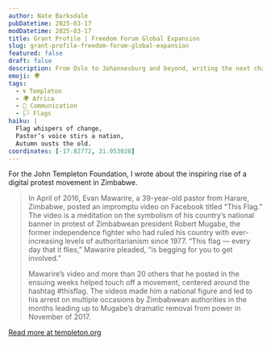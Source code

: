 ```yaml
---
author: Nate Barksdale
pubDatetime: 2025-03-17
modDatetime: 2025-03-17
title: Grant Profile | Freedom Forum Global Expansion
slug: grant-profile-freedom-forum-global-expansion
featured: false
draft: false
description: From Oslo to Johannesburg and beyond, writing the next chapter for a storied human rights gathering
emoji: 🌍
tags:
  - 🌀 Templeton
  - 🌍 Africa
  - 💬 Communication
  - 🏳️ Flags
haiku: |
  Flag whispers of change,  
  Pastor’s voice stirs a nation,  
  Autumn ousts the old.
coordinates: [-17.82772, 31.053028]
---
```


For the John Templeton Foundation, I wrote about the inspiring rise of a digital protest movement in Zimbabwe.

> In April of 2016, Evan Mawarire, a 39-year-old pastor from Harare, Zimbabwe, posted an impromptu video on Facebook titled “This Flag.” The video is a meditation on the symbolism of his country’s national banner in protest of Zimbabwean president Robert Mugabe, the former independence fighter who had ruled his country with ever-increasing levels of authoritarianism since 1977. “This flag — every day that it flies,” Mawarire pleaded, “is begging for you to get involved.”
>
> Mawarire’s video and more than 20 others that he posted in the ensuing weeks helped touch off a movement, centered around the hashtag #thisflag. The videos made him a national figure and led to his arrest on multiple occasions by Zimbabwean authorities in the months leading up to Mugabe’s dramatic removal from power in November of 2017.

[Read more at templeton.org](https://www.templeton.org/grant/freedom-forum-global-expansion)
